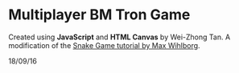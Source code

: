 # Multiplayer BM Tron Game
Created using **JavaScript** and **HTML Canvas** by Wei-Zhong Tan. A modification of the [Snake Game tutorial by Max Wihlborg](https://www.youtube.com/watch?v=uU5YPIvJ24Y).

18/09/16